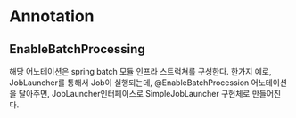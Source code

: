 # Annotation 

## EnableBatchProcessing

해당 어노테이션은 spring batch 모듈 인프라 스트럭쳐를 구성한다.
한가지 예로, JobLauncher를 통해서 Job이 실행되는데, 
@EnableBatchProcession 어노테이션을 달아주면, JobLauncher인터페이스로 SimpleJobLauncher 구현체로 만들어진다.